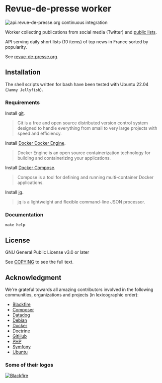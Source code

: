 # Revue-de-presse worker

![api.revue-de-presse.org continuous integration](https://github.com/thierrymarianne/api.revue-de-presse.org/actions/workflows/continuous-integration.yml/badge.svg)

Worker collecting publications from social media (Twitter) and [public lists](https://help.twitter.com/en/using-twitter/twitter-lists).

API serving daily short lists (10 items) of top news in France sorted by popularity.

See [revue-de-presse.org](https://revue-de-presse.org).

## Installation

The shell scripts written for bash have been tested with Ubuntu 22.04 (`Jammy Jellyfish`).

### Requirements

Install [git](https://git-scm.com/downloads).
> Git is a free and open source distributed version control system designed
> to handle everything from small to very large projects with speed and efficiency.

Install [Docker Docker Engine](https://docs.docker.com/engine/install/).
> Docker Engine is an open source containerization technology for building and containerizing your applications.

Install [Docker Compose](https://docs.docker.com/compose/install/).
> Compose is a tool for defining and running multi-container Docker applications.

Install [jq](https://stedolan.github.io/jq/download/).
> jq is a lightweight and flexible command-line JSON processor.

### Documentation

```
make help
```

## License

GNU General Public License v3.0 or later

See [COPYING](./COPYING) to see the full text.

## Acknowledgment

We're grateful towards all amazing contributors involved in the following  
communities, organizations and projects (in lexicographic order):

- [Blackfire](https://blackfire.io)
- [Composer](http://getcomposer.org/)
- [Datadog](https://datadoghq.eu/)
- [Debian](https://www.debian.org/)
- [Docker](docker.com)
- [Doctrine](https://www.doctrine-project.org/)
- [GitHub](https://github.com/)
- [PHP](https://www.php.net/)
- [Symfony](https://symfony.com/)
- [Ubuntu](https://ubuntu.com/)

### Some of their logos

[![Blackfire](../worker/doc/images/blackfire-io.png?raw=true)](https://blackfire.io)  
